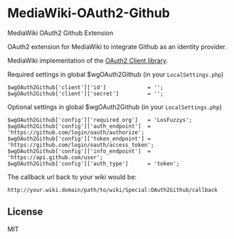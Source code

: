 MediaWiki-OAuth2-Github
==========================

MediaWiki OAuth2 Github Extension

OAuth2 extension for MediaWiki to integrate Github as an identity provider.

MediaWiki implementation of the [OAuth2 Client library](https://github.com/kasperrt/OAuth2-Client).

Required settings in global $wgOAuth2Github (in your `LocalSettings.php`) 

    $wgOAuth2Github['client']['id']             = '';
    $wgOAuth2Github['client']['secret']         = '';

Optional settings in global $wgOAuth2Github (in your `LocalSettings.php`) 

    $wgOAuth2Github['config']['required_org']   = 'LosFuzzys';
    $wgOAuth2Github['config']['auth_endpoint']  = 'https://github.com/login/oauth/authorize'; 
    $wgOAuth2Github['config']['token_endpoint'] = 'https://github.com/login/oauth/access_token';
    $wgOAuth2Github['config']['info_endpoint']  = 'https://api.github.com/user';
    $wgOAuth2Github['config']['auth_type']      = 'token';


The callback url back to your wiki would be:

    http://your.wiki.domain/path/to/wiki/Special:OAuth2Github/callback


License
-------
MIT

